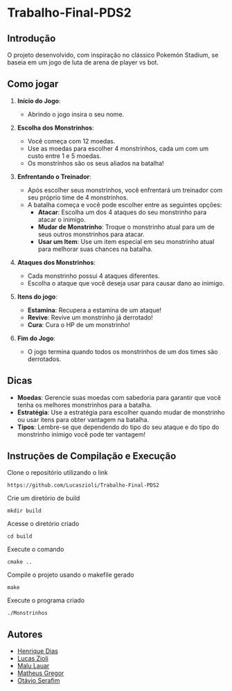 # Trabalho-Final-PDS2

## Introdução
O projeto desenvolvido, com inspiração no clássico Pokemón Stadium, se baseia em um jogo de luta de arena de player vs bot. 

## Como jogar
1. **Início do Jogo**:
   - Abrindo o jogo insira o seu nome.

2. **Escolha dos Monstrinhos**:
   - Você começa com 12 moedas.
   - Use as moedas para escolher 4 monstrinhos, cada um com um custo entre 1 e 5 moedas.
   - Os monstrinhos são os seus aliados na batalha!

3. **Enfrentando o Treinador**:
   - Após escolher seus monstrinhos, você enfrentará um treinador com seu próprio time de 4 monstrinhos.
   - A batalha começa e você pode escolher entre as seguintes opções:
      - **Atacar**: Escolha um dos 4 ataques do seu monstrinho para atacar o inimigo.
     - **Mudar de Monstrinho**: Troque o monstrinho atual para um de seus outros monstrinhos para atacar.
     - **Usar um Item**: Use um item especial em seu monstrinho atual para melhorar suas chances na batalha.
     
4. **Ataques dos Monstrinhos**:
   - Cada monstrinho possui 4 ataques diferentes.
   - Escolha o ataque que você deseja usar para causar dano ao inimigo.

5. **Itens do jogo**:
    - **Estamina**: Recupera a estamina de um ataque!
    - **Revive**: Revive um monstrinho já derrotado!
    - **Cura**: Cura o HP de um monstrinho!

6. **Fim do Jogo**:
   - O jogo termina quando todos os monstrinhos de um dos times são derrotados.

## Dicas

- **Moedas**: Gerencie suas moedas com sabedoria para garantir que você tenha os melhores monstrinhos para a batalha.
- **Estratégia**: Use a estratégia para escolher quando mudar de monstrinho ou usar itens para obter vantagem na batalha.
- **Tipos**: Lembre-se que dependendo do tipo do seu ataque e do tipo do monstrinho inimigo você pode ter vantagem!

## Instruções de Compilação e Execução
Clone o repositório utilizando o link
```
https://github.com/Lucaszioli/Trabalho-Final-PDS2
```
Crie um diretório de build 
```
mkdir build
```
Acesse o diretório criado 
```
cd build
```
Execute o comando 
```
cmake .. 
```
Compile o projeto usando o makefile gerado 
```
make
```
Execute o programa criado 
```
./Monstrinhos
```

## Autores
- [Henrique Dias](https://github.com/Henrique-Dias15)
- [Lucas Zioli](https://github.com/Lucaszioli)
- [Malu Lauar](https://github.com/lauar-m)
- [Matheus Gregor](https://github.com/nuvemnm)
- [Otávio Serafim](https://github.com/OtavioSerafim)
